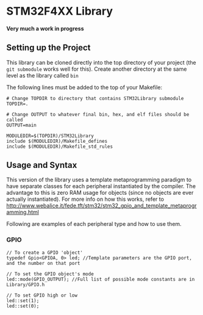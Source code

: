 # STM32F4XX Library
#### Very much a work in progress

## Setting up the Project

This library can be cloned directly into the top directory of your project (the `git submodule` works well for this).
Create another directory at the same level as the library called `bin`

The following lines must be added to the top of your Makefile:
```
# Change TOPDIR to directory that contains STM32Library submodule
TOPDIR=.

# Change OUTPUT to whatever final bin, hex, and elf files should be called
OUTPUT=main

MODULEDIR=$(TOPDIR)/STM32Library
include $(MODULEDIR)/Makefile_defines
include $(MODULEDIR)/Makefile_std_rules
```

## Usage and Syntax
This version of the library uses a template metaprogramming paradigm to have separate classes for each peripheral
instantiated by the compiler. 
The advantage to this is zero RAM usage for objects (since no objects are ever actually instantiated).
For more info on how this works, refer to http://www.webalice.it/fede.tft/stm32/stm32_gpio_and_template_metaprogramming.html

Following are examples of each peripheral type and how to use them.

### GPIO
```
// To create a GPIO 'object'
typedef Gpio<GPIOA, 0> led; //Template parameters are the GPIO port, and the number on that port

// To set the GPIO object's mode
led::mode(GPIO_OUTPUT); //Full list of possible mode constants are in Library/GPIO.h

// To set GPIO high or low
led::set(1);
led::set(0);

```